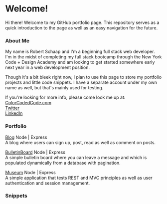 # Welcome!
Hi there! Welcome to my GitHub portfolio page. This repository serves as a quick introduction to the page as well as an easy navigation for the future.

### About Me
My name is Robert Schaap and I'm a beginning full stack web developer. I'm in the midst of completing my full stack bootcamp through the New York Code + Design Academy and am looking to get started somewhere early next year in a web development position.

Though it's a bit bleek right now, I plan to use this page to store my portfolio projects and little code snippets. I have a separate account under my own name as well, but that's mainly used for testing.

If you're looking for more info, please come look me up at:  
[ColorCodedCode.com](http://www.colorcodedcode.com)  
[Twitter](https://www.twitter.com/colorcodedcode)  
[LinkedIn](https://www.linkedin.com/in/robertschaap)

### Portfolio 
[Blog](https://github.com/colorcodedcode/blog_node-express)
Node | Express  
A blog where users can sign up, post, read as well as comment on posts.

[BulletinBoard](https://github.com/colorcodedcode/bulletinboard_node-express)
Node | Express  
A simple bulletin board where you can leave a message and which is populated dynamically from a database with pagination.

[Museum](https://github.com/colorcodedcode/museum_node-express)
Node | Express  
A simple application that tests REST and MVC principles as well as user authentication and session management.

### Snippets
